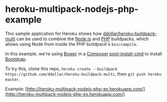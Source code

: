 # heroku-multipack-nodejs-php-example

This sample application for Heroku shows how [ddollar/heroku-buildpack-multi](https://github.com/ddollar/heroku-buildpack-multi) can be used to combine the [Node.js](https://github.com/heroku/heroku-buildpack-nodejs) and [PHP](https://github.com/heroku/heroku-buildpack-php) buildpacks, which allows using Node from inside the PHP buildpack's `bin/compile`.

In this example, we're using [Bower](http://bower.io) in a [Composer](http://getcomposer.org) [post-install-cmd](https://getcomposer.org/doc/articles/scripts.md) to install [Bootstrap](http://getbootstrap.com).

To try this, clone this repo, `heroku create --buildpack https://github.com/ddollar/heroku-buildpack-multi`, then `git push heroku master`.

Example: [http://heroku-multipack-nodejs-php-ex.herokuapp.com/](http://heroku-multipack-nodejs-php-ex.herokuapp.com/)
